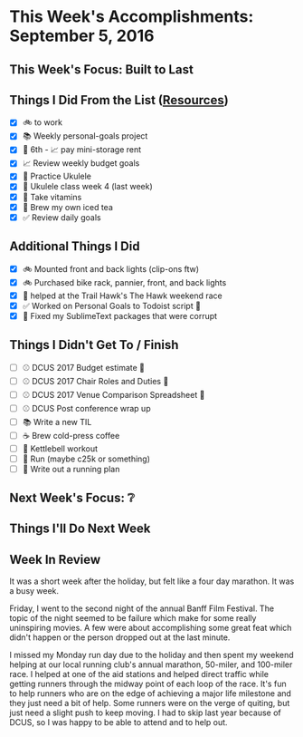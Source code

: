 # This Week's Accomplishments: September 5, 2016

## This Week's Focus: Built to Last

## Things I Did From the List ([Resources](resources.md))

- [x] :bike: to work
- [x] :books: Weekly personal-goals project
- [x] :calendar: 6th - :chart_with_upwards_trend: pay mini-storage rent
- [x] :chart_with_upwards_trend: Review weekly budget goals
- [x] :guitar: Practice Ukulele
- [x] :guitar: Ukulele class week 4 (last week)
- [x] :muscle: Take vitamins
- [x] :tea: Brew my own iced tea
- [x] :white_check_mark: Review daily goals

## Additional Things I Did

- [x] :bike: Mounted front and back lights (clip-ons ftw)
- [x] :bike: Purchased bike rack, pannier, front, and back lights
- [x] :running: helped at the Trail Hawk's The Hawk weekend race
- [x] :white_check_mark: Worked on Personal Goals to Todoist script :construction:
- [x] :wrench: Fixed my SublimeText packages that were corrupt

## Things I Didn't Get To / Finish

- [ ] :baseball: DCUS 2017 Budget estimate :construction:
- [ ] :baseball: DCUS 2017 Chair Roles and Duties :construction:
- [ ] :baseball: DCUS 2017 Venue Comparison Spreadsheet :construction:
- [ ] :baseball: DCUS Post conference wrap up
- [ ] :books: Write a new TIL
- [ ] :coffee: Brew cold-press coffee
- [ ] :muscle: Kettlebell workout
- [ ] :running: Run (maybe c25k or something)
- [ ] :running: Write out a running plan

## Next Week's Focus: :grey_question:

## Things I'll Do Next Week

## Week In Review

It was a short week after the holiday, but felt like a four day marathon. It was a busy week. 

Friday, I went to the second night of the annual Banff Film Festival. The topic of the night seemed to be failure which make for some really uninspiring movies. A few were about accomplishing some great feat which didn't happen or the person dropped out at the last minute.

I missed my Monday run day due to the holiday and then spent my weekend helping at our local running club's annual marathon, 50-miler, and 100-miler race. I helped at one of the aid stations and helped direct traffic while getting runners through the midway point of each loop of the race. It's fun to help runners who are on the edge of achieving a major life milestone and they just need a bit of help. Some runners were on the verge of quiting, but just need a slight push to keep moving. I had to skip last year because of DCUS, so I was happy to be able to attend and to help out.
